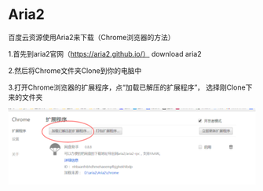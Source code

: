 # Aria2
百度云资源使用Aria2来下载（Chrome浏览器的方法）  
   
1.首先到aria2官网（https://aria2.github.io/） download aria2    
   
2.然后将Chrome文件夹Clone到你的电脑中    
    
3.打开Chrome浏览器的扩展程序，点“加载已解压的扩展程序”， 选择刚Clone下来的文件夹
   
![](1.gif)   
 
